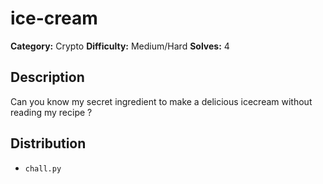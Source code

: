 # ice-cream
**Category:** Crypto
**Difficulty:** Medium/Hard
**Solves:** 4

## Description

Can you know my secret ingredient to make a delicious icecream without reading my recipe ?

## Distribution
- `chall.py`